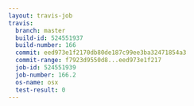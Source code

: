 ```yaml
---
layout: travis-job
travis:
  branch: master
  build-id: 524551937
  build-number: 166
  commit: eed973e1f2170db80de187c99ee3ba32471854a3
  commit-range: f7923d9550d8...eed973e1f217
  job-id: 524551939
  job-number: 166.2
  os-name: osx
  test-result: 0
---
```

